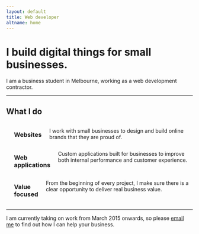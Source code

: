 ```yaml
---
layout: default
title: Web developer
altname: home
---
```


<!-- 
<div class="panel">
	<p>I am currently seeking part-time work while I study, please <strong><a href="/cv">take a look at my CV</a></strong> for more information.</p>
</div>
 -->

# I build digital things for small businesses.

I am a business student in Melbourne, working as a web development contractor. 

----------

## What I do

<section id="skills" class="row">
	<div class="medium-4 columns text-center skill">
		<i class="fa fa-paint-brush"></i>
		<h3>Websites</h3>
		<p>I work with small businesses to design and build online brands that they are proud of.</p>
	</div>
	<div class="medium-4 columns text-center skill">
		<i class="fa fa-gears"></i>
		<h3>Web applications</h3>
		<p>Custom applications built for businesses to improve both internal performance and customer experience.</p>
	</div>
	<div class="medium-4 columns text-center skill">
		<i class="fa fa-line-chart"></i>
		<h3>Value focused</h3>
		<p>From the beginning of every project, I make sure there is a clear opportunity to deliver real business value.</p>
	</div>
</section>

----------

I am currently taking on work from March 2015 onwards, so please [email me](mailto:{{site.email}}) to find out how I can help your business.
